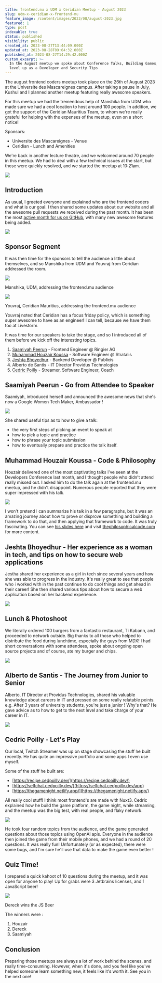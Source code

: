 ```yaml
---
title: frontend.mu x UDM x Ceridian Meetup - August 2023
slug: udm-x-ceridian-x-frontend-mu
feature_image: /content/images/2023/08/august-2023.jpg
featured: 1
type: post
indexable: true
status: published
visibility: public
created_at: 2023-08-27T13:44:09.000Z
updated_at: 2023-08-28T09:04:32.000Z
published_at: 2023-08-27T14:29:42.000Z
custom_excerpt: >-
  In the August meetup we spoke about Conference Talks, Building Games, How to
  level up as a Developer and Security Tips
---
```


The august frontend coders meetup took place on the 26th of August 2023 at the Universite des Mascareignes campus. After taking a pause in July, Kushul and I planned another meetup featuring really awesome speakers.

For this meetup we had the tremendous help of Manshika from UDM who made sure we had a cool location to host around 100 people. In addition, we got the support of the Ceridian Mauritius Team, to whom we're really grateful for helping with the expenses of the meetup, even on a short notice!

Sponsors:

*   Universite des Mascareignes - Venue
*   Ceridian - Lunch and Amenities

We're back in another lecture theatre, and we welcomed around 70 people in this meetup. We had to deal with a few technical issues at the start, but those were quickly resolved, and we started the meetup at 10:21am.

![](/content/images/2023/08/image-1.png)

## Introduction

As usual, I greeted everyone and explained who are the frontend coders and what is our goal. I then shared some updates about our website and all the awesome pull requests we received during the past month. It has been the most [active month for us on GitHub](https://github.com/Front-End-Coders-Mauritius/frontendmu-astro/pulls), with many new awesome features being added.

![](/content/images/2023/08/image.png)

## Sponsor Segment

It was then time for the sponsors to tell the audience a little about themselves, and so Manshika from UDM and Youvraj from Ceridian addressed the room.

![](/content/images/2023/08/image-3.png)

Manshika, UDM, addressing the frontend.mu audience

![](/content/images/2023/08/image-2.png)

Youvraj, Ceridian Mauritius, addressing the frontend.mu audience

Youvraj noted that Ceridian has a focus friday policy, which is something super awesome to have as an engineer! I can tell, because we have them too at Livestorm.

It was time for our speakers to take the stage, and so I introduced all of them before we kick off the interesting topics.

1.  [Saamiyah Peerun](https://www.linkedin.com/in/ACoAABX3YNEBbpWSB5JDZOBcaeze8XTgPTOI2jU) - Frontend Engineer @ Ringier AG
2.  [Muhammad Houzair Koussa](https://www.linkedin.com/in/ACoAACl9YCEBMxmCCfQtxksTq5KDJmrmlOpJ5vU) - Software Engineer @ Stratalis
3.  [Jeshta Bhoyedhur](https://www.linkedin.com/in/ACoAACOgAP4BMk4RJx1YbahSam-fcIuQV7KF8jY) - Backend Developer @ Publicis
4.  Alberto de Santis - IT Director Providus Technologies
5.  [Cedric Poilly](https://www.linkedin.com/in/ACoAABS6yzYBjFZrcRNssQQZp8c2I9D8RURzyb0) - Streamer, Software Engineer, Coach

## Saamiyah Peerun - Go from Attendee to Speaker

Saamiyah, introduced herself and announced the awesome news that she's now a Google Women Tech Maker, Ambassador !

![](/content/images/2023/08/image-4.png)

She shared useful tips as to how to give a talk:

*   the very first steps of picking an event to speak at
*   how to pick a topic and practice
*   how to phrase your topic submission
*   how to eventually prepare and practice the talk itself.

## Muhammad Houzair Koussa - Code & Philosophy

Houzair delivered one of the most captivating talks I've seen at the Developers Conference last month, and I thought people who didn't attend really missed out. I asked him to do the talk again at the frontend.mu meetup, and he didn't disappoint. Numerous people reported that they were super impressed with his talk.

![](/content/images/2023/08/image-5.png)

I won't pretend I can summarize his talk in a few paragraphs, but it was an amazing journey about how to prove or disprove something and building a framework to do that, and then applying that framework to code. It was truly fascinating. You can see [his slides here](https://github.com/houzyk/talks/tree/master/fecm/08-23-philosophy-and-code) and visit [thephilosophicalcode.com](thephilosophicalcode.com) for more content.

## Jeshta Bhoyedhur - Her experience as a woman in tech, and tips on how to secure web applications

Jestha shared her experience as a girl in tech since several years and how she was able to progress in the industry. It's really great to see that people who i worked with in the past continue to do cool things and get ahead in their career! She then shared various tips about how to secure a web application based on her backend experience.

![](/content/images/2023/08/image-6.png)

## Lunch & Photoshoot

We literally ordered 100 burgers from a fantastic restaurant, Ti Kabann, and proceeded to network outside. Big thanks to all those who helped to distribute the food during lunchtime, especially the guys from MDX! I had short conversations with some attendees, spoke about ongoing open source projects and of course, ate my burger and chips.

![](/content/images/2023/08/image-10.png)

## Alberto de Santis - The Journey from Junior to Senior

Alberto, IT Director at Providus Technologies, shared his valuable knowledge about careers in IT and pressed on some really relatable points. e.g. After 3 years of university students, you're just a junior ! Why's that? He gave advice as to how to get to the next level and take charge of your career in IT.

![](/content/images/2023/08/image-7.png)

## Cedric Poilly - Let's Play

Our local, Twitch Streamer was up on stage showcasing the stuff he built recently. He has quite an impressive portfolio and some apps I even use myself.

Some of the stuff he built are:

*   [https://recipe.cedpoilly.dev/](https://recipe.cedpoilly.dev/)
*   [https://selfchat.cedpoilly.dev/](https://selfchat.cedpoilly.dev/app)
*   [https://thegamenight.netlify.app/](https://thegamenight.netlify.app/)

All really cool stuff! I think most frontend's are made with Nuxt3. Cedric explained how he build the game platform, the game night, while streaming, and the meetup was the big test, with real people, and flaky network.

![](/content/images/2023/08/image-8.png)

He took four random topics from the audience, and the game generated questions about those topics using OpenAI apis. Everyone in the audience then joined the game from their mobile phones, and we had a round of 20 questions. It was really fun! Unfortunately (or as expected), there were some bugs, and I'm sure he'll use that data to make the game even better !

## Quiz Time!

I prepared a quick kahoot of 10 questions during the meetup, and it was open for anyone to play! Up for grabs were 3 Jetbrains licenses, and 1 JavaScript beer!

![](/content/images/2023/08/image-9.png)

Dereck wins the JS Beer

The winners were :

1.  Houzair
2.  Dereck
3.  Saamiyah

## Conclusion

Preparing those meetups are always a lot of work behind the scenes, and really time-consuming. However, when it's done, and you feel like you've helped someone learn something new, it feels like it's worth it. See you in the next one!